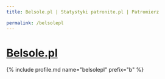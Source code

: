 ```yaml
---
title: Belsole.pl | Statystyki patronite.pl | Patromierz

permalink: /belsolepl
---
```


# [Belsole.pl](https://patronite.pl/belsolepl)

{% include profile.md name="belsolepl" prefix="b" %}

